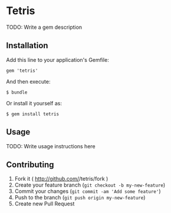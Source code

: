 # Tetris

TODO: Write a gem description

## Installation

Add this line to your application's Gemfile:

    gem 'tetris'

And then execute:

    $ bundle

Or install it yourself as:

    $ gem install tetris

## Usage

TODO: Write usage instructions here

## Contributing

1. Fork it ( http://github.com/<my-github-username>/tetris/fork )
2. Create your feature branch (`git checkout -b my-new-feature`)
3. Commit your changes (`git commit -am 'Add some feature'`)
4. Push to the branch (`git push origin my-new-feature`)
5. Create new Pull Request

